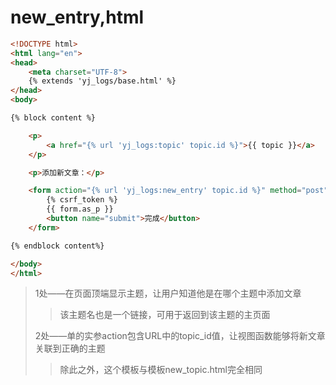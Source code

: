 # new_entry,html

```html
<!DOCTYPE html>
<html lang="en">
<head>
    <meta charset="UTF-8">
    {% extends 'yj_logs/base.html' %}
</head>
<body>

{% block content %}

    <p>
        <a href="{% url 'yj_logs:topic' topic.id %}">{{ topic }}</a>			# 1
    </p>

    <p>添加新文章：</p>

    <form action="{% url 'yj_logs:new_entry' topic.id %}" method="post">		# 2
        {% csrf_token %}
        {{ form.as_p }}
        <button name="submit">完成</button>
    </form>

{% endblock content%}

</body>
</html>
```

> 1处——在页面顶端显示主题，让用户知道他是在哪个主题中添加文章
>
> > 该主题名也是一个链接，可用于返回到该主题的主页面
>
> 2处——单的实参action包含URL中的topic_id值，让视图函数能够将新文章关联到正确的主题
>
> > 除此之外，这个模板与模板new_topic.html完全相同